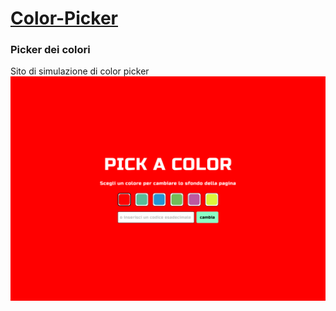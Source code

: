 # [Color-Picker](https://atonksalien.github.io/Color-Picker/)
### Picker dei colori
Sito di simulazione di color picker
![immagine indicativa](Color-Picker-example.png)
